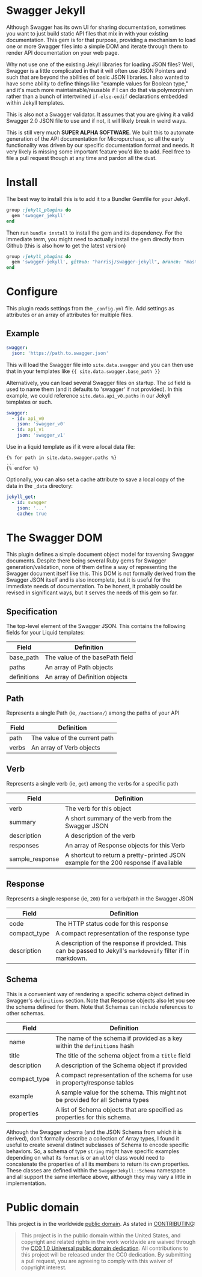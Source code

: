 # Swagger Jekyll

Although Swagger has its own UI for sharing documentation, sometimes
you want to just build static API files that mix in with your existing
documentation. This gem is for that purpose, providing a mechanism to
load one or more Swagger files into a simple DOM and iterate through
them to render API documentation on your web page.

Why not use one of the existing Jekyll libraries for loading JSON
files? Well, Swagger is a little complicated in that it will often use
JSON Pointers and such that are beyond the abilities of basic JSON
libraries. I also wanted to have some ability to define things like
"example values for Boolean type," and it's much more
maintainable/reusable if I can do that via polymorphism rather than a
bunch of intertwined `if-else-endif` declarations embedded within
Jekyll templates.

This is also not a Swagger validator. It assumes that you are giving
it a valid Swagger 2.0 JSON file to use and if not, it will likely
break in weird ways.

This is still very much **SUPER ALPHA SOFTWARE**. We built this to
automate generation of the API documentation for Micropurchase, so all
the early functionality was driven by our specific documentation
format and needs. It very likely is missing some important feature
you'd like to add. Feel free to file a pull request though at any time
and pardon all the dust.

# Install

The best way to install this is to add it to a Bundler Gemfile for your Jekyll.

``` ruby
group :jekyll_plugins do
  gem 'swagger_jekyll'
end
```

Then run `bundle install` to install the gem and its dependency. For
the immediate term, you might need to actually install the gem
directly from Github (this is also how to get the latest version)

``` ruby
group :jekyll_plugins do
  gem 'swagger-jekyll', github: "harrisj/swagger-jekyll", branch: "master"
end
```

# Configure

This plugin reads settings from the `_config.yml` file. Add settings as attributes or an array of attributes for multiple files.

## Example

```yml
swagger:
  json: 'https://path.to.swagger.json'
```

This will load the Swagger file into `site.data.swagger` and you can then use that in your templates like `{{ site.data.swagger.base_path }}`

Alternatively, you can load several Swagger files on startup. The `id`
field is used to name them (and it defaults to 'swagger' if not
provided). In this example, we could reference
`site.data.api_v0.paths` in our Jekyll templates or such.

```yml
swagger:
  - id: api_v0
    json: 'swagger_v0'
  - id: api_v1
    json: 'swagger_v1'
```

Use in a liquid template as if it were a local data file:

```liquid
{% for path in site.data.swagger.paths %}
...
{% endfor %}
```

Optionally, you can also set a cache attribute to save a local copy of the data in the `_data` directory:

```yml
jekyll_get:
  - id: swagger
    json: '...'
    cache: true
```

# The Swagger DOM

This plugin defines a simple document object model for traversing
Swagger documents. Despite there being several Ruby gems for Swagger
generation/validation, none of them define a way of representing the
Swagger document itself like this. This DOM is not formally derived
from the Swagger JSON itself and is also incomplete, but it is useful
for the immediate needs of documentation. To be honest, it probably
could be revised in significant ways, but it serves the needs of this
gem so far.

## Specification

The top-level element of the Swagger JSON. This contains the following
fields for your Liquid templates:

|Field|Definition|
|-----|----------|
|base_path|The value of the basePath field|
|paths|An array of Path objects|
|definitions|An array of Definition objects|

## Path

Represents a single Path (ie, `/auctions/`) among the paths of your API

|Field|Definition|
|-----|----------|
|path|The value of the current path|
|verbs|An array of Verb objects|

## Verb

Represents a single verb (ie, `get`) among the verbs for a specific path

|Field|Definition|
|-----|----------|
|verb|The verb for this object|
|summary|A short summary of the verb from the Swagger JSON|
|description|A description of the verb|
|responses|An array of Response objects for this Verb|
|sample_response|A shortcut to return a pretty-printed JSON example for the 200 response if available|

## Response

Represents a single response (ie, `200`) for a verb/path in the Swagger JSON

|Field|Definition|
|-----|----------|
|code|The HTTP status code for this response|
|compact_type|A compact representation of the response type|
|description|A description of the response if provided. This can be passed to Jekyll's `markdownify` filter if in markdown.|

## Schema

This is a convenient way of rendering a specific schema object defined
in Swagger's `definitions` section. Note that Response objects also
let you see the schema defined for them. Note that Schemas can include
references to other schemas.

|Field|Definition|
|-----|----------|
|name|The name of the schema if provided as a key within the `definitions` hash|
|title|The title of the schema object from a `title` field|
|description|A description of the Schema object if provided|
|compact_type|A compact representation of the schema for use in property/response tables|
|example|A sample value for the schema. This might not be provided for all Schema types|
|properties|A list of Schema objects that are specified as properties for this schema.|

Although the Swagger schema (and the JSON Schema from which it is
derived), don't formally describe a collection of Array types, I found
it useful to create several distinct subclasses of Schema to encode
specific behaviors. So, a schema of type `string` might have specific
examples depending on what its `format` is or an `allOf` class would
need to concatenate the properties of all its members to return its
own properties. These classes are defined within the
`SwaggerJekyll::Schema` namespace and all support the same interface
above, although they may vary a little in implementation.

# Public domain

This project is in the worldwide [public domain](LICENSE.md). As
stated in [CONTRIBUTING](CONTRIBUTING.md):

> This project is in the public domain within the United States, and
>copyright and related rights in the work worldwide are waived through
>the
>[CC0 1.0 Universal public domain dedication](https://creativecommons.org/publicdomain/zero/1.0/).
>All contributions to this project will be released under the CC0
>dedication. By submitting a pull request, you are agreeing to comply
>with this waiver of copyright interest.
